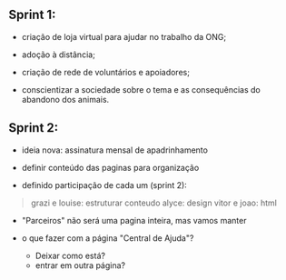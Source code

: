 ## Sprint 1:

- criação de loja virtual para ajudar no trabalho da ONG;

- adoção à distância;

- criação de rede de voluntários e apoiadores;

- conscientizar a sociedade sobre o tema e as consequências do abandono dos animais.


## Sprint 2:
- ideia nova: assinatura mensal de apadrinhamento

- definir conteúdo das paginas para organização 
 
- definido participação de cada um (sprint 2):
> grazi e louise: estruturar conteudo
> alyce: design
> vitor e joao: html

- "Parceiros" não será uma pagina inteira, mas vamos manter

- o que fazer com a página "Central de Ajuda"? 
    - Deixar como está?
    - entrar em outra página?

